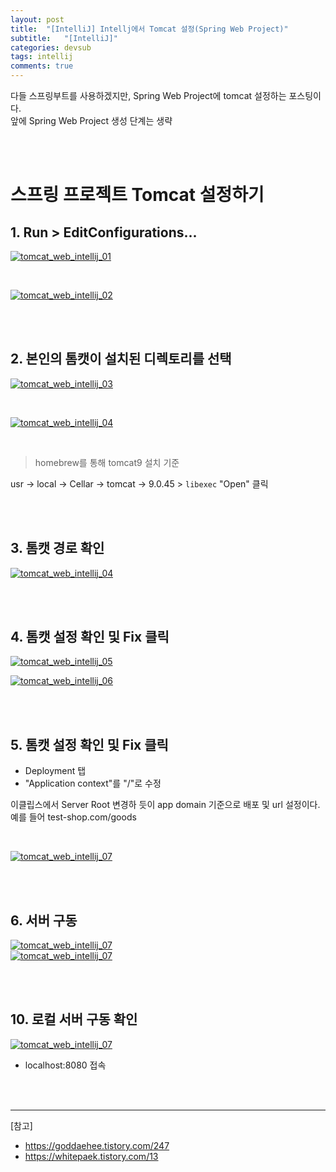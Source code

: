 ```yaml
---
layout: post
title:  "[IntelliJ] Intellj에서 Tomcat 설정(Spring Web Project)"
subtitle:   "[IntelliJ]"
categories: devsub
tags: intellij
comments: true
---
```


다들 스프링부트를 사용하겠지만, Spring Web Project에 tomcat 설정하는 포스팅이다.  
앞에 Spring Web Project 생성 단계는 생략

<br><br>


# 스프링 프로젝트 Tomcat 설정하기

## 1. Run > EditConfigurations...

[![tomcat_web_intellij_01](/assets/img/2021/tomcat_web_intellij_01.png)]()

<br>

[![tomcat_web_intellij_02](/assets/img/2021/tomcat_web_intellij_02.png)]()

<br><br>


## 2. 본인의 톰캣이 설치된 디렉토리를 선택

[![tomcat_web_intellij_03](/assets/img/2021/tomcat_web_intellij_03.png)]()

<br>

[![tomcat_web_intellij_04](/assets/img/2021/tomcat_web_intellij_04.png)]()

<br>

> homebrew를 통해 tomcat9 설치 기준

usr -> local -> Cellar -> tomcat -> 9.0.45 > `libexec` "Open" 클릭

<br><br>


## 3. 톰캣 경로 확인

[![tomcat_web_intellij_04](/assets/img/2021/tomcat_web_intellij_04.png)]()

<br><br>


## 4. 톰캣 설정 확인 및 Fix 클릭

[![tomcat_web_intellij_05](/assets/img/2021/tomcat_web_intellij_05.png)]()

[![tomcat_web_intellij_06](/assets/img/2021/tomcat_web_intellij_06.png)]()

<br><br>


## 5. 톰캣 설정 확인 및 Fix 클릭

- Deployment 탭
- "Application context"를 "/"로 수정

이클립스에서 Server Root 변경하 듯이 app domain 기준으로 배포 및 url 설정이다.  
예를 들어 test-shop.com/goods

<br>

[![tomcat_web_intellij_07](/assets/img/2021/tomcat_web_intellij_07.png)]()

<br><br>


## 6. 서버 구동

[![tomcat_web_intellij_07](/assets/img/2021/tomcat_web_intellij_08.png)]()<br>
[![tomcat_web_intellij_07](/assets/img/2021/tomcat_web_intellij_09.png)]()


<br><br>


## 10. 로컬 서버 구동 확인

[![tomcat_web_intellij_07](/assets/img/2021/tomcat_web_intellij_10.png)]()

-  localhost:8080 접속


<br><br>

---

[참고]
- https://goddaehee.tistory.com/247
- https://whitepaek.tistory.com/13

